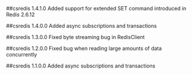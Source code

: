 ##csredis 1.4.1.0
Added support for extended SET command introduced in Redis 2.6.12

##csredis 1.4.0.0
Added async subscriptions and transactions

##csredis 1.3.0.0
Fixed byte streaming bug in RedisClient

##csredis 1.2.0.0
Fixed bug when reading large amounts of data concurrently

##csredis 1.1.0.0
Added async subscriptions and transactions